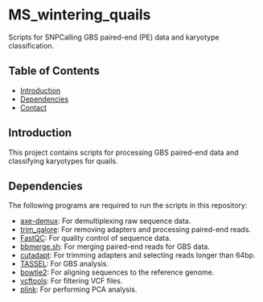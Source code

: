 # MS_wintering_quails

Scripts for SNPCalling GBS paired-end (PE) data and karyotype classification.

## Table of Contents
- [Introduction](#introduction)
- [Dependencies](#dependencies)
- [Contact](#contact)

## Introduction
This project contains scripts for processing GBS paired-end data and classifying karyotypes for quails. 

## Dependencies
The following programs are required to run the scripts in this repository:
- [axe-demux](https://github.com/username/axe-demux): For demultiplexing raw sequence data.
- [trim_galore](https://github.com/FelixKrueger/TrimGalore): For removing adapters and processing paired-end reads.
- [FastQC](https://www.bioinformatics.babraham.ac.uk/projects/fastqc/): For quality control of sequence data.
- [bbmerge.sh](https://jgi.doe.gov/data-and-tools/bbtools/bb-tools-user-guide/bbmerge-guide/): For merging paired-end reads for GBS data.
- [cutadapt](https://cutadapt.readthedocs.io/en/stable/): For trimming adapters and selecting reads longer than 64bp.
- [TASSEL](https://www.maizegenetics.net/tassel): For GBS analysis.
- [bowtie2](http://bowtie-bio.sourceforge.net/bowtie2/index.shtml): For aligning sequences to the reference genome.
- [vcftools](https://vcftools.github.io/): For filtering VCF files.
- [plink](https://www.cog-genomics.org/plink/): For performing PCA analysis.
